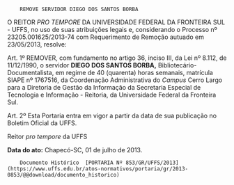         REMOVE SERVIDOR DIEGO DOS SANTOS BORBA  

O REITOR *PRO TEMPORE* DA UNIVERSIDADE FEDERAL DA FRONTEIRA SUL - UFFS, no uso de suas atribuições legais e, considerando o Processo nº 23205.001625/2013-74 com Requerimento de Remoção autuado em 23/05/2013, resolve:

 Art. 1º REMOVER, com fundamento no artigo 36, inciso III, da Lei nº 8.112, de 11/12/1990, o servidor **DIEGO DOS SANTOS BORBA,** Bibliotecário-Documentalista, em regime de 40 (quarenta) horas semanais, matrícula SIAPE nº 1767516, da Coordenação Administrativa do *Campus* Cerro Largo para a Diretoria de Gestão da Informação da Secretaria Especial de Tecnologia e Informação - Reitoria, da Universidade Federal da Fronteira Sul.

 Art. 2º Esta Portaria entra em vigor a partir da data de sua publicação no Boletim Oficial da UFFS.

 Reitor *pro tempore* da UFFS

  

   **Data do ato:** Chapecó-SC, 01 de julho de 2013.   
 

        Documento Histórico  [PORTARIA Nº 853/GR/UFFS/2013](https://www.uffs.edu.br/atos-normativos/portaria/gr/2013-0853/@@download/documento_historico)     
      